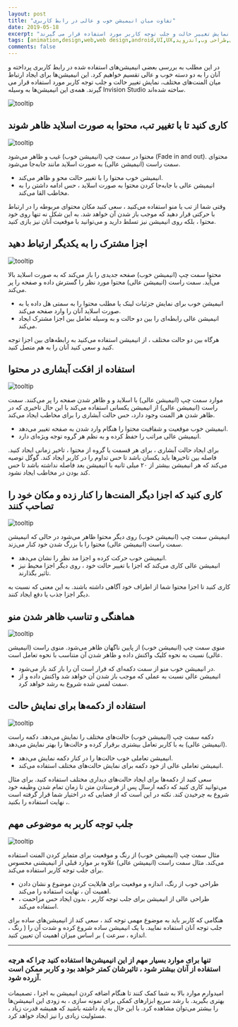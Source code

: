 ```yaml
---
layout: post
title: "تفاوت میان انیمیشن خوب و عالی در رابط کاربری"
date: 2019-05-18
excerpt: "در این مطلب به بررسی بعضی انیمیشن‌های استفاده شده در رابط کاربری پرداخته و آنان را به دو دسته خوب و عالی تقسیم خواهیم کرد. این انیمیشن‌ها برای ایجاد ارتباط میان المنت‌های مختلف، نمایش تغییر حالت و جلب توجه کاربر مورد استفاده قرار می گیرند."
tags: [animation,design,web,web design,android,UI,UX,انیمیشن,رابط کاربری,طراحی وب,اندروید]
comments: false
---
```


در این مطلب به بررسی بعضی انیمیشن‌های استفاده شده در رابط کاربری پرداخته و آنان را به دو دسته خوب و عالی تقسیم خواهیم کرد. این انیمیشن‌ها برای ایجاد ارتباط میان المنت‌های مختلف، نمایش تغییر حالت و جلب توجه کاربر مورد استفاده قرار می گیرند. همه‌ی این انیمیشن‌ها به وسیله Invision Studio ساخته شده‌اند.

![tooltip](/assets/img/posts/16.jpg)

## کاری کنید تا با تغییر تب، محتوا به صورت اسلاید ظاهر شوند

![tooltip](/assets/img/posts/17.gif)

محتوا در سمت چپ (انیمیشن خوب) غیب و ظاهر می‌شود (Fade in and out). محتوای سمت راست (انیمیشن عالی) به صورت اسلاید مانند جابه‌جا می‌شود.

* انیمیشن خوب محتوا را با تغییر حالت محو و ظاهر می‌کند.
* انیمیشن عالی با جابه‌جا کردن محتوا به صورت اسلاید ، حس ادامه داشتن را به مخاطب القا می‌کند.

وقتی شما از تب یا منو استفاده می‌کنید ، سعی کنید مکان محتوای مربوطه را در ارتباط با حرکتی قرار دهید که موجب باز شدن آن خواهد شد. به این شکل نه تنها روی خود محتوا ، بلکه روی انیمیشن نیز تسلط دارید و می‌توانید با موقعیت آنان نیز بازی کنید.

## اجزا مشترک را به یکدیگر ارتباط دهید

![tooltip](/assets/img/posts/18.gif)

محتوا سمت چپ (انیمیشن خوب) صفحه جدیدی را باز می‌کند که به صورت اسلاید بالا می‌آید. سمت راست (انیمیشن عالی) محتوا مورد نظر را گسترش داده و صفحه را پر می‌کند.

* انیمیشن خوب برای نمایش جزئیات لینک یا مطلب محتوا را به سمتی هل داده یا به صورت اسلاید آنان را وارد صفحه می‌کند.
* انیمیشن عالی رابطه‌ای را بین دو حالت و به وسیله تعامل بین اجزا مشترک ایجاد می‌کند.

هرگاه بین دو حالت مختلف ، از انیمیشن استفاده می‌کنید به رابطه‌های بین اجزا توجه کنید و سعی کنید آنان را به هم متصل کنید.

## استفاده از افکت آبشاری در محتوا

![tooltip](/assets/img/posts/19.gif)

موارد سمت چپ (انیمیشن عالی) با اسلاید و و ظاهر شدن صفحه را پر می‌کنند. سمت راست (انیمیشن عالی) از انیمیشن یکسانی استفاده می‌کند با این حال تاخیری که در ظاهر شدن هر المنت وجود دارد، حس حالت آبشاری را برای مخاطب ایجاد می‌کند.

* انیمیشن خوب موقعیت و شفافیت محتوا را هنگام وارد شدن به صفحه تغییر می‌دهد.
* انیمیشن عالی مراتب را حفظ کرده و به نظم هر گروه توجه ویژه‌ای دارد.

برای ایجاد حالت آبشاری ، برای هر قسمت یا گروه از محتوا ، تاخیر زمانی ایجاد کنید. فاصله بین تاخیرها باید یکسان باشد تا حس تداوم را در کاربر ایجاد کند. گوگل توصیه می‌کند که هر انیمیشن بیشتر از ۲۰ میلی ثانیه با انیمیشن بعد فاصله نداشته باشد تا حس کند بودن در مخاطب ایجاد نشود.

## کاری کنید که اجزا دیگر المنت‌ها را کنار زده و مکان خود را تصاحب کنند

![tooltip](/assets/img/posts/20.gif)

انیمیشن سمت چپ (انیمیشن خوب) روی دیگر محتوا ظاهر می‌شود در حالی که انیمیشن سمت راست (انیمیشن عالی) محتوا را با بزرگ شدن خود کنار می‌زند.

* انیمیشن خوب حرکت کرده و اجزا مد نظر را نشان می‌دهد.
* انیمیشن عالی کاری می‌کند که اجزا با تغییر حالت خود ، روی دیگر اجزا محیط نیز تاثیر بگذارند.

کاری کنید تا اجزا محتوا شما از اطراف خود آگاهی داشته باشند. به این معنی که نسبت به دیگر اجزا جذب یا دفع ایجاد کنند.

## هماهنگی و تناسب ظاهر شدن منو

![tooltip](/assets/img/posts/21.gif)

منوی سمت چپ (انیمیشن خوب) از پایین ناگهان ظاهر می‌شود. منوی راست (انیمیشن عالی) نسبت به نحوه کلیک واکنش داده و ظاهر شدن آن متناسب با نحوه تعامل است.

* در انیمیشن خوب منو از سمت دکمه‌ای که قرار است آن را باز کند باز می‌شود.
* انیمیشن عالی نسبت به عملی که موجب باز شدن آن خواهد شد واکنش داده و از سمت لمس شده شروع به رشد خواهد کرد.

## استفاده از دکمه‌ها برای نمایش حالت

![tooltip](/assets/img/posts/22.gif)

دکمه سمت چپ (انیمیشن خوب) حالت‌های مختلف را نمایش می‌دهد. دکمه راست (انیمیشن عالی) به با کاربر تعامل بیشتری برقرار کرده و حالت‌ها را بهتر نمایش می‌دهد.

* انیمیشن تعاملی خوب حالت‌ها را در کنار دکمه نمایش می‌دهد.
* انیمیشن تعاملی عالی از خود دکمه برای نمایش حالت‌های مختلف استفاده می‌کند.

سعی کنید از دکمه‌ها برای ایجاد حالت‌های دیداری مختلف استفاده کنید. برای مثال می‌توانید کاری کنید که دکمه ارسال پس از فرستادن متن تا زمان تمام شدن وظیفه خود شروع به چرخیدن کند. نکته در این است که از فضایی که در اختیار شما قرار گرفته است ، نهایت استفاده را بکنید.

## جلب توجه کاربر به موضوعی مهم

![tooltip](/assets/img/posts/23.gif)

مثال سمت چپ (انیمیشن خوب) از رنگ و موقعیت برای متمایز کردن المنت استفاده می‌کند. مثال سمت راست (انیمیشن عالی) علاوه بر موارد قبلی از انیمیشنی محسوس برای جلب توجه کاربر استفاده می‌کند.

* طراحی خوب از رنگ، اندازه و موقعیت برای هایلایت کردن موضوع و نشان دادن اهمیت آن ، نهایت استفاده را می‌کند.
* طراحی عالی از انیمیشن برای جلب توجه کاربر ، بدون ایجاد حس مزاحمت ، استفاده می‌کند.

هنگامی که کاربر باید به موضوع مهمی توجه کند ، سعی کند از انیمیشن‌های ساده برای جلب توجه آنان استفاده نمایید. با یک انیمیشن ساده شروع کرده و شدت آن را ( رنگ ، اندازه ، سرعت ) بر اساس میزان اهمیت آن تعیین کنید.


----

### تنها برای موارد بسیار مهم از این انیمیشن‌ها استفاده کنید چرا که هرچه استفاده از آنان بیشتر شود ، تاثیرشان کمتر خواهد بود و کاربر ممکن است آزرده شود.

امیدوارم موارد بالا به شما کمک کنند تا هنگام اضافه کردن انیمیشن به اجزا ، تصمیمات بهتری بگیرید. با رشد سریع ابزارهای کمکی برای نمونه سازی ، به زودی این انیمیشن‌ها را بیشتر می‌توان مشاهده کرد. با این حال به یاد داشته باشید که همیشه قدرت زیاد ، مسئولیت زیادی را نیز ایجاد خواهد کرد.
